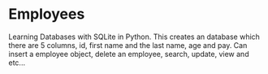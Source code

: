 # Employees
Learning Databases with SQLite in Python. This creates an database  which there are 5 columns, id, first name and the last name, age and pay. Can insert a employee object, delete an employee, search, update, view and etc...

